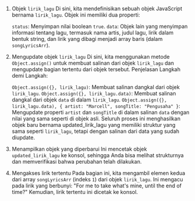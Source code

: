 1. Objek `lirik_lagu`
Di sini, kita mendefinisikan sebuah objek JavaScript bernama `lirik_lagu`.
Objek ini memiliki dua properti:

    `status`: Menyimpan nilai boolean `true`.
    `data`: Objek lain yang menyimpan informasi tentang lagu, termasuk nama artis, judul lagu, lirik dalam bentuk string, dan lirik yang dibagi menjadi array baris (dalam `songLyricsArr`).

2. Mengupdate objek `lirik_lagu`
    Di sini, kita menggunakan metode `Object.assign()` untuk membuat salinan dari objek `lirik_lagu` dan mengupdate bagian tertentu dari objek tersebut.
Penjelasan Langkah demi Langkah:

    `Object.assign({}, lirik_lagu)`: Membuat salinan dangkal dari objek `lirik_lagu`.
    `Object.assign({}, lirik_lagu.data)`: Membuat salinan dangkal dari objek `data` di dalam `lirik_lagu`.
    `Object.assign({}, lirik_lagu.data), { artist: "Marcell", songTitle: "Pengusaha" }`: Mengupdate properti `artist` dan `songTitle` di dalam salinan `data` dengan nilai yang sama seperti di objek asli.
    Seluruh proses ini menghasilkan objek baru bernama updated_lirik_lagu yang memiliki struktur yang sama seperti `lirik_lagu`, tetapi dengan salinan dari data yang sudah diupdate.

3. Menampilkan objek yang diperbarui
    Ini mencetak objek `updated_lirik_lagu` ke konsol, sehingga Anda bisa melihat strukturnya dan memverifikasi bahwa perubahan telah dilakukan.

4. Mengakses lirik tertentu
    Pada bagian ini, kita mengambil elemen kedua dari array `songLyricsArr` (indeks `1`) dari objek `lirik_lagu`.
Ini mengacu pada lirik yang berbunyi: "For me to take what's mine, until the end of time?"
Kemudian, lirik tertentu ini dicetak ke konsol.

